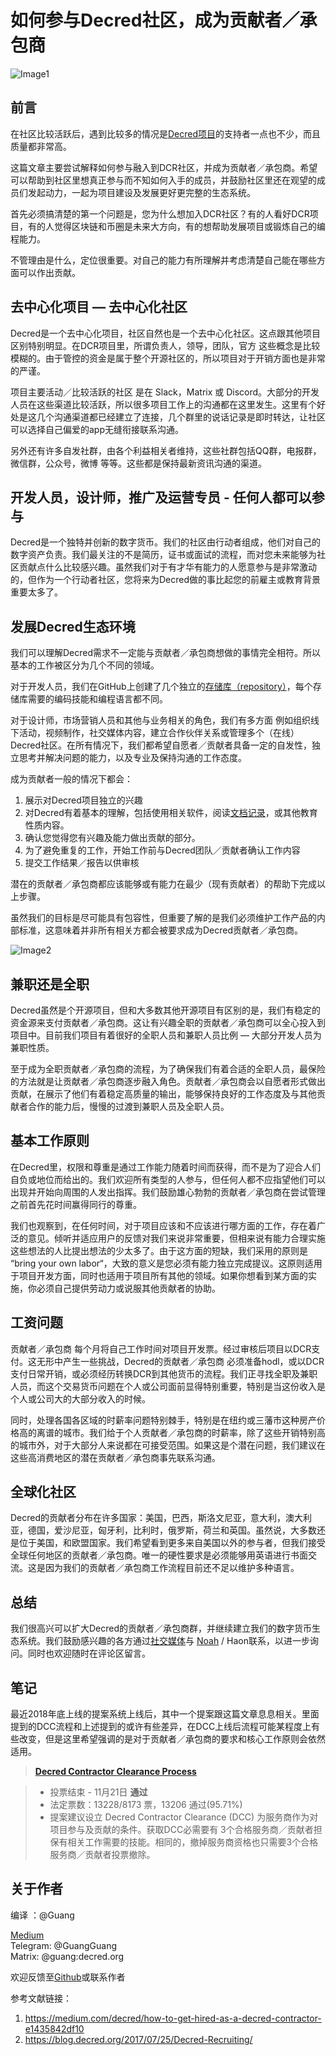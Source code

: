 # 如何参与Decred社区，成为贡献者／承包商

![Image1](/img/How_to_Get_Hired_as_a_Decred_Contractor_CN/img1.png)

## 前言
在社区比较活跃后，遇到比较多的情况是[Decred项目](https://www.decred.org/)的支持者一点也不少，而且质量都非常高。

这篇文章主要尝试解释如何参与融入到DCR社区，并成为贡献者／承包商。希望可以帮助到社区里想真正参与而不知如何入手的成员，并鼓励社区里还在观望的成员们发起动力，一起为项目建设及发展更好更完整的生态系统。

首先必须搞清楚的第一个问题是，您为什么想加入DCR社区？有的人看好DCR项目，有的人觉得区块链和币圈是未来大方向，有的想帮助发展项目或锻炼自己的编程能力。

不管理由是什么，定位很重要。对自己的能力有所理解并考虑清楚自己能在哪些方面可以作出贡献。

## 去中心化项目 — 去中心化社区

Decred是一个去中心化项目，社区自然也是一个去中心化社区。这点跟其他项目区别特别明显。在DCR项目里，所谓负责人，领导，团队，官方 这些概念是比较模糊的。由于管控的资金是属于整个开源社区的，所以项目对于开销方面也是非常的严谨。

项目主要活动／比较活跃的社区 是在 Slack，Matrix 或 Discord。大部分的开发人员在这些渠道比较活跃，所以很多项目工作上的沟通都在这里发生。这里有个好处是这几个沟通渠道都已经建立了连接，几个群里的说话记录是即时转达，让社区可以选择自己偏爱的app无缝衔接联系沟通。

另外还有许多自发社群，由各个利益相关者维持，这些社群包括QQ群，电报群，微信群，公众号，微博 等等。这些都是保持最新资讯沟通的渠道。

##  开发人员，设计师，推广及运营专员 - 任何人都可以参与

Decred是一个独特并创新的数字货币。我们的社区由行动者组成，他们对自己的数字资产负责。我们最关注的不是简历，证书或面试的流程，而对您未来能够为社区贡献点什么比较感兴趣。虽然我们对于有才华有能力的人愿意参与是非常激动的，但作为一个行动者社区，您将来为Decred做的事比起您的前雇主或教育背景重要太多了。

## 发展Decred生态环境

我们可以理解Decred需求不一定能与贡献者／承包商想做的事情完全相符。所以基本的工作被区分为几个不同的领域。

对于开发人员，我们在GitHub上创建了几个独立的[存储库（repository）](https://github.com/decred)，每个存储库需要的编码技能和编程语言都不同。

对于设计师，市场营销人员和其他与业务相关的角色，我们有多方面 例如组织线下活动，视频制作，社交媒体内容，建立合作伙伴关系或管理多个（在线）Decred社区。在所有情况下，我们都希望自愿者／贡献者具备一定的自发性，独立思考并解决问题的能力，以及专业及保持沟通的工作态度。

成为贡献者一般的情况下都会：

1. 展示对Decred项目独立的兴趣
2. 对Decred有着基本的理解，包括使用相关软件，阅读[文档记录](https://docs.decred.org/)，或其他教育性质内容。
3. 确认您觉得您有兴趣及能力做出贡献的部分。
4. 为了避免重复的工作，开始工作前与Decred团队／贡献者确认工作内容
5. 提交工作结果／报告以供审核

潜在的贡献者／承包商都应该能够或有能力在最少（现有贡献者）的帮助下完成以上步骤。

虽然我们的目标是尽可能具有包容性，但重要了解的是我们必须维护工作产品的内部标准，这意味着并非所有相关方都会被要求成为Decred贡献者／承包商。

![Image2](/img/How_to_Get_Hired_as_a_Decred_Contractor_CN/img2.jpeg)

## 兼职还是全职
Decred虽然是个开源项目，但和大多数其他开源项目有区别的是，我们有稳定的资金源来支付贡献者／承包商。这让有兴趣全职的贡献者／承包商可以全心投入到项目中。目前我们项目有着很好的全职人员和兼职人员比例 — 大部分开发人员为兼职性质。

至于成为全职贡献者／承包商的流程，为了确保我们有着合适的全职人员，最保险的方法就是让贡献者／承包商逐步融入角色。贡献者／承包商会以自愿者形式做出贡献，在展示了他们有着稳定高质量的输出，能够保持良好的工作态度及与其他贡献者合作的能力后，慢慢的过渡到兼职人员及全职人员。

## 基本工作原则

在Decred里，权限和尊重是通过工作能力随着时间而获得，而不是为了迎合人们自负或地位而给出的。我们欢迎所有类型的人参与，但任何人都不应指望他们可以出现并开始向周围的人发出指挥。我们鼓励雄心勃勃的贡献者／承包商在尝试管理之前首先花时间赢得同行的尊重。

我们也观察到，在任何时间，对于项目应该和不应该进行哪方面的工作，存在着广泛的意见。倾听并适应用户的反馈对我们来说非常重要，但相来说有能力合理实施这些想法的人比提出想法的少太多了。由于这方面的短缺，我们采用的原则是 “bring your own labor“，大致的意义是您必须有能力独立完成提议。这原则适用于项目开发方面，同时也适用于项目所有其他的领域。如果你想看到某方面的实施，你必须自己提供劳动力或说服其他贡献者的协助。

## 工资问题 

贡献者／承包商 每个月将自己工作时间对项目开发票。经过审核后项目以DCR支付。这无形中产生一些挑战，Decred的贡献者／承包商 必须准备hodl，或以DCR支付日常开销，或必须经历转换DCR到其他货币的流程。我们正寻找全职及兼职人员，而这个交易货币问题在个人或公司面前显得特别重要，特别是当这份收入是个人或公司大的大部分收入的时候。

同时，处理各国各区域的时薪率问题特别棘手，特别是在纽约或三藩市这种房产价格高的离谱的城市。我们给于个人贡献者／承包商的时薪率，除了这些开销特别高的城市外，对于大部分人来说都在可接受范围。如果这是个潜在问题，我们建议在这些高消费地区的潜在贡献者／承包商事先联系沟通。

## 全球化社区
Decred的贡献者分布在许多国家：美国，巴西，斯洛文尼亚，意大利，澳大利亚，德国，爱沙尼亚，匈牙利，比利时，俄罗斯，荷兰和英国。虽然说，大多数还是位于美国，和欧盟国家。我们希望看到更多来自美国以外的参与者，但我们接受全球任何地区的贡献者／承包商。唯一的硬性要求是必须能够用英语进行书面交流。这是因为我们的贡献者／承包商工作流程目前还不足以维护多种语言。

## 总结
我们很高兴可以扩大Decred的贡献者／承包商群，并继续建立我们的数字货币生态系统。我们鼓励感兴趣的各方通过[社交媒体](https://decred.org/community/)与 [Noah](https://medium.com/@NoahPierau) / Haon联系，以进一步询问。同时也欢迎随时在评论区留言。

## 笔记
最近2018年底上线的提案系统上线后，其中一个提案跟这篇文章息息相关。里面提到的DCC流程和上述提到的或许有些差异，在DCC上线后流程可能某程度上有些改变，但是这里希望强调的是对于贡献者／承包商的要求和核心工作原则会依然适用。

> **[Decred Contractor Clearance Process](https://proposals.decred.org/proposals/fa38a3593d9a3f6cb2478a24c25114f5097c572f6dadf24c78bb521ed10992a4)** 

>* 投票结束 - 11月21日 **通过**
>* 法定票数：13228/8173 票，13206 通过(95.71%) 
>* 提案建议设立 Decred Contractor Clearance (DCC) 为服务商作为对项目参与及贡献的条件。获取DCC必需要有 3个合格服务商／贡献者担保有相关工作需要的技能。相同的，撤掉服务商资格也只需要3个合格服务商／贡献者投票撤除。

## 关于作者 
编译 ：@Guang

[Medium](https://medium.com/@guang.dcr)<br/>
Telegram: @GuangGuang<br/>
Matrix: @guang:decred.org

欢迎反馈至[Github](https://github.com/Guang168)或联系作者

参考文献链接：
 
1. https://medium.com/decred/how-to-get-hired-as-a-decred-contractor-e1435842df10
2. https://blog.decred.org/2017/07/25/Decred-Recruiting/
